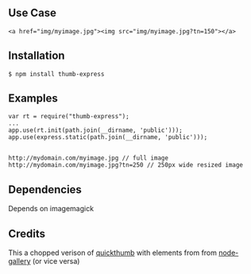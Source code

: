 ## Use Case

    <a href="img/myimage.jpg"><img src="img/myimage.jpg?tn=150"></a>

## Installation

    $ npm install thumb-express

## Examples

    var rt = require("thumb-express");
    ...
    app.use(rt.init(path.join(__dirname, 'public')));
    app.use(express.static(path.join(__dirname, 'public')));


    http://mydomain.com/myimage.jpg // full image
    http://mydomain.com/myimage.jpg?tn=250 // 250px wide resized image

## Dependencies

Depends on imagemagick

## Credits
This a chopped verison of [quickthumb](https://github.com/zivester/node-quickthumb.git) with elements from
from [node-gallery](http://www.github.com/cianclarke/node-gallery) (or vice versa)
